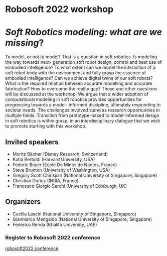 # Robosoft 2022 workshop

# *Soft Robotics modeling: what are we missing*?

To model, or not to model? That is a question in soft robotics. Is modeling the way towards next- generation soft robot design, control and best use of embodied intelligence? To what extent can we model the interaction of a soft robot body with the environment and fully grasp the essence of embodied intelligence? Can we achieve digital twins of our soft robots? What is the required relation between accurate modelling and accurate fabrication? How to overcome the reality gap? Those and other questions will be discussed at the workshop. We argue that a wider adoption of computational modeling in soft robotics provides opportunities for progressing towards a model- informed discipline, ultimately responding to societal needs. The challenges involved stand as research opportunities in multiple fields. Transition from prototype-based to model-informed design in soft robotics is within grasp, in an interdisciplinary dialogue that we wish to promote starting with this workshop.

## Invited speakers
- Moritz Bächer (Disney Research, Switzerland)
- Katia Bertoldi (Harvard University, USA)
- Federic Boyer (Ecole De Mines de Nantes, France)
- Steve Brunton (University of Washington, USA)
- Gregory Scott Chirikjian (National University of Singapore, Singapore)
- Christian Duriez (INRIA, France)
- Francesco Giorgio Serchi (University of Edinburgh, UK)

## Organizers

- Cecilia Laschi (National University of Singapore, Singapore)
- Gianmarco Mengaldo (National University of Singapore, Singapore)
- Federico Renda (Khalifa University, UAE)

### Register to Robosoft 2022 conference
[robosoft2022 conference](https://softroboticsconference.org)

